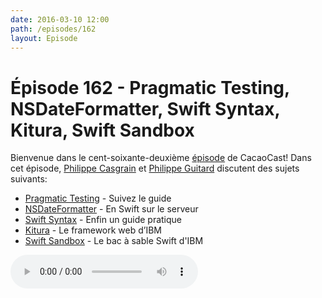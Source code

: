 ```yaml
---
date: 2016-03-10 12:00
path: /episodes/162
layout: Episode
---
```

# Épisode 162 - Pragmatic Testing, NSDateFormatter, Swift Syntax, Kitura, Swift Sandbox
<p>Bienvenue dans le cent-soixante-deuxième <a href="https://cacaocast.com/media/cacaocast_162.mp3" title="CacaoCast Episode 162">épisode</a> de CacaoCast! Dans cet épisode, <a href="http://www.twitter.com/philippec" title="Philippe Casgrain sur Twitter">Philippe Casgrain</a> et <a href="http://www.twitter.com/philippeguitard" title="Philippe Guitard sur Twitter">Philippe Guitard</a> discutent des sujets suivants:</p>
<ul><li><a href="https://github.com/orta/pragmatic-testing" title="Pragmatic Testing">Pragmatic Testing</a> - Suivez le guide</li>
<li><a href="http://nsdateformatter.com" title="NSDateFormatter">NSDateFormatter</a> - En Swift sur le serveur</li>
<li><a href="http://fuckingswiftsyntax.com" title="Swift Syntax">Swift Syntax</a> - Enfin un guide pratique</li>
<li><a href="https://github.com/IBM-Swift/Kitura" title="Kitura">Kitura</a> - Le framework web d’IBM</li>
<li><a href="https://developer.ibm.com/swift/products/ibm-swift-sandbox/" title="Swift Sandbox">Swift Sandbox</a> - Le bac à sable Swift d'IBM</li>
</ul>
<p><audio controls><source src="https://cacaocast.com/media/cacaocast_162.mp3" type="audio/mpeg"><source src="https://cacaocast.com/media/cacaocast_162.mp3" type="audio/mp4">Votre navigateur ne supporte pas l'élément audio / Your browser does not support the audio element.</audio></p>
